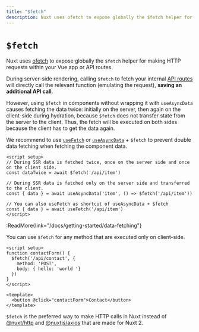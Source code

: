 ```yaml
---
title: "$fetch"
description: Nuxt uses ofetch to expose globally the $fetch helper for making HTTP requests.
---
```


# `$fetch`

Nuxt uses [ofetch](https://github.com/unjs/ofetch) to expose globally the `$fetch` helper for making HTTP requests within your Vue app or API routes.

During server-side rendering, calling `$fetch` to fetch your internal [API routes](/docs/guide/directory-structure/server) will directly call the relevant function (emulating the request), **saving an additional API call**.

However, using `$fetch` in components without wrapping it with `useAsyncData` causes fetching the data twice: initially on the server, then again on the client-side during hydration, because `$fetch` does not transfer state from the server to the client. Thus, the fetch will be executed on both sides because the client has to get the data again.

We recommend to use [`useFetch`](https://nuxt.com/docs/api/composables/use-fetch) or [`useAsyncData`](https://nuxt.com/docs/api/composables/use-async-data) + `$fetch` to prevent double data fetching when fetching the component data.

```vue
<script setup>
// During SSR data is fetched twice, once on the server side and once on the client side.
const dataTwice = await $fetch('/api/item')

// During SSR data is fetched only on the server side and transferred to the client.
const { data } = await useAsyncData('item', () => $fetch('/api/item'))

// You can also useFetch as shortcut of useAsyncData + $fetch
const { data } = await useFetch('/api/item')
</script>
```

:ReadMore{link="/docs/getting-started/data-fetching"}

You can use `$fetch` for any method that are executed only on client-side.

```vue
<script setup>
function contactForm() {
  $fetch('/api/contact', {
    method: 'POST',
    body: { hello: 'world '}
  })
}
</script>

<template>
  <button @click="contactForm">Contact</button>
</template>
```

`$fetch` is the preferred way to make HTTP calls in Nuxt instead of [@nuxt/http](https://github.com/nuxt/http) and [@nuxtjs/axios](https://github.com/nuxt-community/axios-module) that are made for Nuxt 2.
